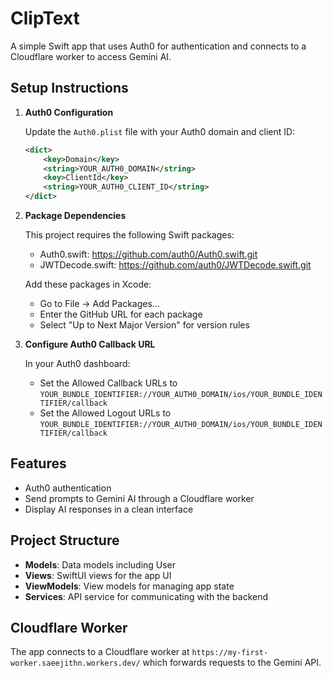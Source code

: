 # ClipText

A simple Swift app that uses Auth0 for authentication and connects to a Cloudflare worker to access Gemini AI.

## Setup Instructions

1. **Auth0 Configuration**

   Update the `Auth0.plist` file with your Auth0 domain and client ID:
   ```xml
   <dict>
       <key>Domain</key>
       <string>YOUR_AUTH0_DOMAIN</string>
       <key>ClientId</key>
       <string>YOUR_AUTH0_CLIENT_ID</string>
   </dict>
   ```

2. **Package Dependencies**

   This project requires the following Swift packages:
   - Auth0.swift: https://github.com/auth0/Auth0.swift.git
   - JWTDecode.swift: https://github.com/auth0/JWTDecode.swift.git

   Add these packages in Xcode:
   - Go to File → Add Packages...
   - Enter the GitHub URL for each package
   - Select "Up to Next Major Version" for version rules

3. **Configure Auth0 Callback URL**

   In your Auth0 dashboard:
   - Set the Allowed Callback URLs to `YOUR_BUNDLE_IDENTIFIER://YOUR_AUTH0_DOMAIN/ios/YOUR_BUNDLE_IDENTIFIER/callback`
   - Set the Allowed Logout URLs to `YOUR_BUNDLE_IDENTIFIER://YOUR_AUTH0_DOMAIN/ios/YOUR_BUNDLE_IDENTIFIER/callback`

## Features

- Auth0 authentication
- Send prompts to Gemini AI through a Cloudflare worker
- Display AI responses in a clean interface

## Project Structure

- **Models**: Data models including User
- **Views**: SwiftUI views for the app UI
- **ViewModels**: View models for managing app state
- **Services**: API service for communicating with the backend

## Cloudflare Worker

The app connects to a Cloudflare worker at `https://my-first-worker.saeejithn.workers.dev/` which forwards requests to the Gemini API. 